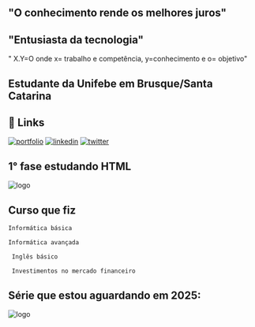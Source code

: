 ## "O conhecimento rende os melhores juros" 
## "Entusiasta da tecnologia"
" X.Y=O onde x= trabalho e competência, y=conhecimento e o= objetivo" 
## Estudante da Unifebe em Brusque/Santa Catarina
## 🔗 Links
[![portfolio](https://img.shields.io/badge/my_portfolio-000?style=for-the-badge&logo=ko-fi&logoColor=white)](https://github.com/FelipeIBernardino)
[![linkedin](https://img.shields.io/badge/linkedin-0A66C2?style=for-the-badge&logo=linkedin&logoColor=white)](https://www.linkedin.com/in/felipe-isaias-bernardino-6860bb1b4/)
[![twitter](https://img.shields.io/badge/twitter-1DA1F2?style=for-the-badge&logo=twitter&logoColor=white)](https://twitter.com/)

## 1° fase estudando HTML

![logo](https://kinsta.com/wp-content/uploads/2021/11/Untitled-54.png)


## Curso que fiz



```bash
Informática básica
```



```bash
Informática avançada
```



```bash
 Inglês básico
```


```bash
 Investimentos no mercado financeiro
```

## Série que estou aguardando em 2025:

![logo](https://media.giphy.com/media/12xSRvZYyaVk2s/giphy.gif?cid=790b76116dhwqibdfxmsc9mbyh5jjuro1mbyx6dw6s9isruv&ep=v1_gifs_search&rid=giphy.gif&ct=g)


<!--
**FelipeIBernardino/FelipeIBernardino** is a ✨ _special_ ✨ repository because its `README.md` (this file) appears on your GitHub profile.

Here are some ideas to get you started:

- 🔭 I’m currently working on ...
- 🌱 I’m currently learning ...
- 👯 I’m looking to collaborate on ...
- 🤔 I’m looking for help with ...
- 💬 Ask me about ...
- 📫 How to reach me: ...
- 😄 Pronouns: ...
- ⚡ Fun fact: ...
-->
